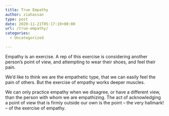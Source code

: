 ```yaml
---
title: True Empathy
author: ziahassan
type: post
date: 2020-11-21T05:17:19+00:00
url: /true-empathy/
categories:
  - Uncategorized

---
```

Empathy is an exercise. A rep of this exercise is considering another person’s point of view, and attempting to wear their shoes, and feel their pain. 

We’d like to think we are the empathetic type, that we can easily feel the pain of others. But the exercise of empathy works deeper muscles. 

We can only practice empathy when we disagree, or have a different view, than the person with whom we are empathizing. The act of acknowledging a point of view that is firmly outside our own is the point &#8211; the very hallmark! &#8211; of the exercise of empathy.